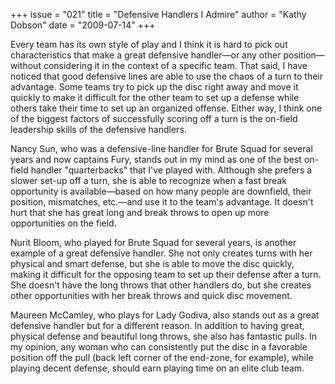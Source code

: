 +++
issue = "021"
title = "Defensive Handlers I Admire"
author = "Kathy Dobson"
date = "2009-07-14"
+++

Every team has its own style of play and I think it is hard to pick out
characteristics that make a great defensive handler—or any other
position—without considering it in the context of a specific team. That said,
I have noticed that good defensive lines are able to use the chaos of a turn
to their advantage. Some teams try to pick up the disc right away and move it
quickly to make it difficult for the other team to set up a defense while
others take their time to set up an organized offense. Either way, I think one
of the biggest factors of successfully scoring off a turn is the on-field
leadership skills of the defensive handlers.  
  
Nancy Sun, who was a defensive-line handler for Brute Squad for several years
and now captains Fury, stands out in my mind as one of the best on-field
handler "quarterbacks" that I've played with. Although she prefers a slower
set-up off a turn, she is able to recognize when a fast break opportunity is
available—based on how many people are downfield, their position, mismatches,
etc.—and use it to the team's advantage. It doesn't hurt that she has great
long and break throws to open up more opportunities on the field.  
  
Nurit Bloom, who played for Brute Squad for several years, is another example
of a great defensive handler. She not only creates turns with her physical and
smart defense, but she is able to move the disc quickly, making it difficult
for the opposing team to set up their defense after a turn. She doesn't have
the long throws that other handlers do, but she creates other opportunities
with her break throws and quick disc movement.  
  
Maureen McCamley, who plays for Lady Godiva, also stands out as a great
defensive handler but for a different reason. In addition to having great,
physical defense and beautiful long throws, she also has fantastic pulls. In
my opinion, any woman who can consistently put the disc in a favorable
position off the pull (back left corner of the end-zone, for example), while
playing decent defense, should earn playing time on an elite club team.
